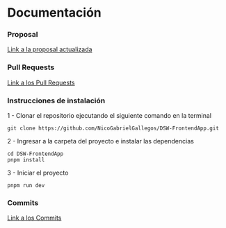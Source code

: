 # Documentación

### Proposal
[Link a la proposal actualizada](https://github.com/NicoGabrielGallegos/DSW-TP/blob/main/proposal.md)

### Pull Requests
[Link a los Pull Requests](https://github.com/NicoGabrielGallegos/DSW-FrontendApp/pulls)

### Instrucciones de instalación
1 - Clonar el repositorio ejecutando el siguiente comando en la terminal<br />
```
git clone https://github.com/NicoGabrielGallegos/DSW-FrontendApp.git
```

2 - Ingresar a la carpeta del proyecto e instalar las dependencias
```
cd DSW-FrontendApp
pnpm install
```

3 - Iniciar el proyecto
```
pnpm run dev
```

### Commits
[Link a los Commits](https://github.com/NicoGabrielGallegos/DSW-FrontendApp/commits/main)
